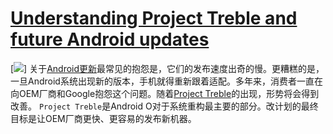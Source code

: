 # [Understanding Project Treble and future Android updates](https://www.androidauthority.com/project-treble-818225/)


[![](./_image/2018-04-03-16-06-32.jpg)]
关于[Android更新](https://www.androidauthority.com/android-8-0-update-784308/)最常见的抱怨是，它们的发布速度出奇的慢。更糟糕的是，一旦Android系统出现新的版本，手机就得重新跟着适配。多年来，消费者一直在向OEM厂商和Google抱怨这个问题。随着[Project Treble](https://www.androidauthority.com/android-os-project-treble-771764/)的出现，形势将会得到改善。
`Project Treble`是Android O对于系统重构最主要的部分。改计划的最终目标是让OEM厂商更快、更容易的发布新机器。